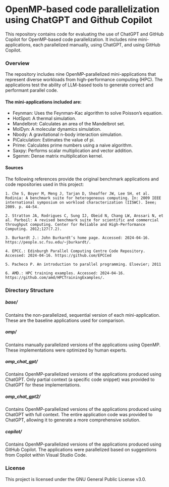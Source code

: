 # OpenMP-based code parallelization using ChatGPT and Github Copilot

This repository contains code for evaluating the use of ChatGPT and GitHub Copilot for OpenMP-based code parallelization. It includes nine mini-applications, each parallelized manually, using ChatGPT, and using GitHub Copilot. 


### Overview
The repository includes nine OpenMP-parallelized mini-applications that represent diverse workloads from high-performance computing (HPC). The applications test the ability of LLM-based tools to generate correct and performant parallel code.

#### The mini-applications included are:
- Feynman: Uses the Feynman-Kac algorithm to solve Poisson’s equation.
- HotSpot: A thermal simulation.
- Mandelbrot: Calculates an area of the Mandelbrot set.
- MolDyn: A molecular dynamics simulation.
- Nbody: A gravitational n-body interaction simulation.
- PiCalculation: Estimates the value of pi.
- Prime: Calculates prime numbers using a naive algorithm.
- Saxpy: Performs scalar multiplication and vector addition.
- Sgemm: Dense matrix multiplication kernel.

#### Sources
The following references provide the original benchmark applications and code repositories used in this project:
```
1. Che S, Boyer M, Meng J, Tarjan D, Sheaffer JW, Lee SH, et al. Rodinia: A benchmark suite for heterogeneous computing. In: 2009 IEEE international symposium on workload characterization (IISWC). Ieee; 2009. p. 44–54.
```
```
2. Stratton JA, Rodrigues C, Sung IJ, Obeid N, Chang LW, Anssari N, et al. Parboil: A revised benchmark suite for scientific and commercial throughput computing. Center for Reliable and High-Performance Computing. 2012;127(7.2).
```
```
3. Burkardt J.: John Burkardt’s home page. Accessed: 2024-04-16. https://people.sc.fsu.edu/~jburkardt/.
```
```
4. EPCC.: Edinburgh Parallel Computing Centre Code Repository. Accessed: 2024-04-16. https://github.com/EPCCed
```
```
5. Pacheco P. An introduction to parallel programming. Elsevier; 2011
```
```
6. AMD.: HPC training examples. Accessed: 2024-04-16. https://github.com/amd/HPCTrainingExamples/.
```

### Directory Structure

<!-- This repository is organized into directories that contain different versions of the mini-applications. These versions include a sequential baseline, manually parallelized code, and versions parallelized using LLMs: ChatGPT and GitHub Copilot. Below is a breakdown of the directory structure. -->

##### base/ 
Contains the non-parallelized, sequential version of each mini-application. These are the baseline applications used for comparison.

##### omp/
Contains manually parallelized versions of the applications using OpenMP. These implementations were optimized by human experts.

##### omp_chat_gpt/
Contains OpenMP-parallelized versions of the applications produced using ChatGPT. Only partial context (a specific code snippet) was provided to ChatGPT for these implementations.

##### omp_chat_gpt2/
Contains OpenMP-parallelized versions of the applications produced using ChatGPT with full context. The entire application code was provided to ChatGPT, allowing it to generate a more comprehensive solution.

##### copilot/
Contains OpenMP-parallelized versions of the applications produced using GitHub Copilot. The applications were parallelized based on suggestions from Copilot within Visual Studio Code.

### License
This project is licensed under the GNU General Public License v3.0.

